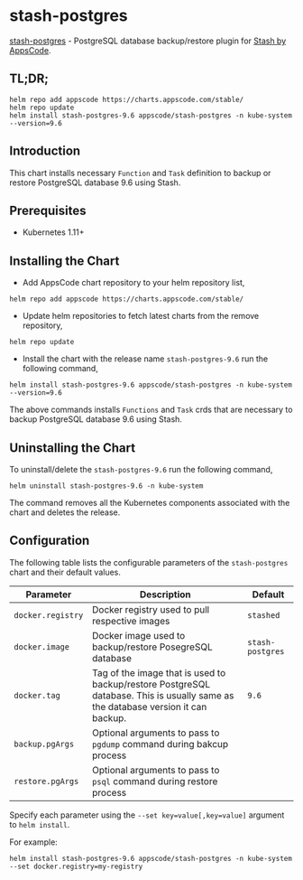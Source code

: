 # stash-postgres

[stash-postgres](https://github.com/stashed/stash-postgres) - PostgreSQL database backup/restore plugin for [Stash by AppsCode](https://appscode.com/products/stash/).

## TL;DR;

```console
helm repo add appscode https://charts.appscode.com/stable/
helm repo update
helm install stash-postgres-9.6 appscode/stash-postgres -n kube-system --version=9.6
```

## Introduction

This chart installs necessary `Function` and `Task` definition to backup or restore PostgreSQL database 9.6 using Stash.

## Prerequisites

- Kubernetes 1.11+

## Installing the Chart

- Add AppsCode chart repository to your helm repository list,

```console
helm repo add appscode https://charts.appscode.com/stable/
```

- Update helm repositories to fetch latest charts from the remove repository,

```console
helm repo update
```

- Install the chart with the release name `stash-postgres-9.6` run the following command,

```console
helm install stash-postgres-9.6 appscode/stash-postgres -n kube-system --version=9.6
```

The above commands installs `Functions` and `Task` crds that are necessary to backup PostgreSQL database 9.6 using Stash.

## Uninstalling the Chart

To uninstall/delete the `stash-postgres-9.6` run the following command,

```console
helm uninstall stash-postgres-9.6 -n kube-system
```

The command removes all the Kubernetes components associated with the chart and deletes the release.

## Configuration

The following table lists the configurable parameters of the `stash-postgres` chart and their default values.

| Parameter         | Description                                                                                                                      | Default          |
| ----------------- | -------------------------------------------------------------------------------------------------------------------------------- | ---------------- |
| `docker.registry` | Docker registry used to pull respective images                                                                                   | `stashed`        |
| `docker.image`    | Docker image used to backup/restore PosegreSQL database                                                                          | `stash-postgres` |
| `docker.tag`      | Tag of the image that is used to backup/restore PostgreSQL database. This is usually same as the database version it can backup. | `9.6`            |
| `backup.pgArgs`   | Optional arguments to pass to `pgdump` command  during bakcup process                                                            |                  |
| `restore.pgArgs`  | Optional arguments to pass to `psql` command during restore process                                                              |                  |

Specify each parameter using the `--set key=value[,key=value]` argument to `helm install`.

For example:

```console
helm install stash-postgres-9.6 appscode/stash-postgres -n kube-system --set docker.registry=my-registry
```
